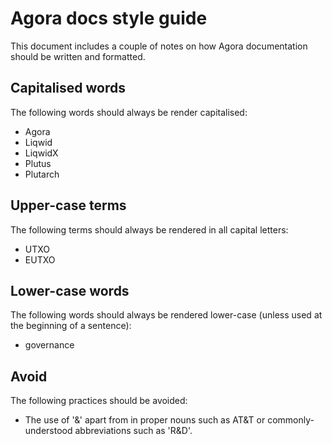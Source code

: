 # Agora docs style guide

This document includes a couple of notes on how Agora documentation should be written and formatted.

## Capitalised words

The following words should always be render capitalised:

-   Agora
-   Liqwid
-   LiqwidX
-   Plutus
-   Plutarch

## Upper-case terms

The following terms should always be rendered in all capital letters:

-   UTXO
-   EUTXO

## Lower-case words

The following words should always be rendered lower-case (unless used at the beginning of a sentence):

-   governance

## Avoid

The following practices should be avoided:

-   The use of '&' apart from in proper nouns such as AT&T or commonly-understood abbreviations such as 'R&D'.
